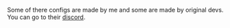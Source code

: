 Some of there configs are made by me and some are made by original devs. You can go to their [discord](https://discord.com/invite/PDtg8hd).
